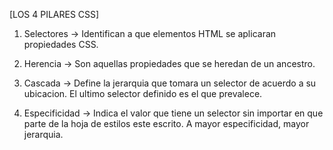 [LOS 4 PILARES CSS]

1. Selectores
-> Identifican a que elementos HTML se aplicaran propiedades CSS.

2. Herencia
-> Son aquellas propiedades que se heredan de un ancestro.

3. Cascada
-> Define la jerarquia que tomara un selector de acuerdo a su ubicacion. El ultimo selector definido es el que prevalece.

4. Especificidad
-> Indica el valor que tiene un selector sin importar en que parte de la hoja de estilos este escrito. A mayor especificidad, mayor jerarquia.